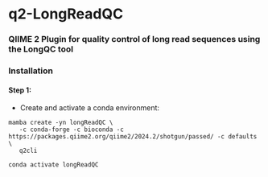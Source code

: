 # q2-LongReadQC

### QIIME 2 Plugin for quality control of long read sequences using the LongQC tool



### Installation
#### Step 1:
* Create and activate a conda environment:
```shell
mamba create -yn longReadQC \    
   -c conda-forge -c bioconda -c https://packages.qiime2.org/qiime2/2024.2/shotgun/passed/ -c defaults \
   q2cli

conda activate longReadQC

```
